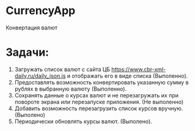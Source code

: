 # CurrencyApp
Конвертация валют

# Задачи:
1. Загружать список валют с сайта ЦБ https://www.cbr-xml-daily.ru/daily_json.js и отображать
его в виде списка (Выполенно).
2. Предоставлять возможность конвертировать указанную сумму в рублях в выбранную
валюту (Выполенно).
3. Сохранять данные о курсах валют и не перезагружать их при повороте экрана или
перезапуске приложения. (Не выполенно)
4. Добавить возможность перезагрузить список курсов вручную. (Выполено)
5. Периодически обновлять курсы валют. (Выполено).
